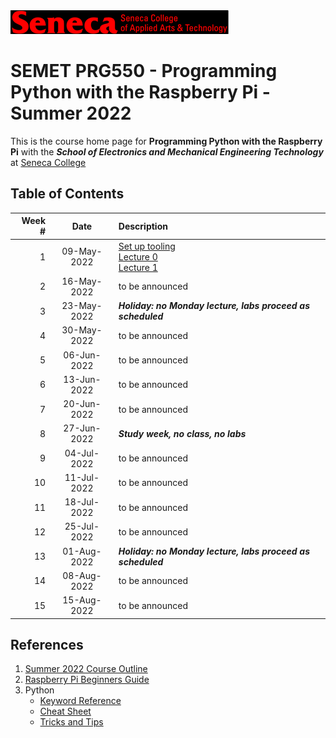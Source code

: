<img src="images/senecac.gif" alt="Seneca College" height="38" width="349" />

# SEMET PRG550 - Programming Python with the Raspberry Pi - Summer 2022

This is the course home page for **Programming Python with the Raspberry Pi** with the
**_School of Electronics and Mechanical Engineering Technology_** at [Seneca College](www.senecacollege.ca)

## Table of Contents

| Week # | Date | Description |
| -----: | :--: | :---------- |
| 1 | 09-May-2022 | [Set up tooling](../main/setup/README.md) <br> [Lecture 0](../main//lectures/lecture00.md) <br> [Lecture 1](../main//lectures/lecture01.md)|
| 2 | 16-May-2022 | to be announced |
| 3 | 23-May-2022 | **_Holiday: no Monday lecture, labs proceed as scheduled_** |
| 4 | 30-May-2022 | to be announced |
| 5 | 06-Jun-2022 | to be announced |
| 6 | 13-Jun-2022 | to be announced |
| 7 | 20-Jun-2022 | to be announced |
| 8 | 27-Jun-2022 | **_Study week, no class, no labs_**|
| 9 | 04-Jul-2022 | to be announced |
| 10 | 11-Jul-2022 | to be announced |
| 11 | 18-Jul-2022 | to be announced |
| 12 | 25-Jul-2022 | to be announced |
| 13 | 01-Aug-2022 | **_Holiday: no Monday lecture, labs proceed as scheduled_** |
| 14 | 08-Aug-2022 | to be announced |
| 15 | 15-Aug-2022 | to be announced |

## References

1. [Summer 2022 Course Outline](https://www.senecacollege.ca/ssos/findOutline.do?isLoggedIn=&subjectOrAndTitle=%5BPRG550%5D+Programming+Python+with+the+Raspberry+Pi&schoolCode=0s572187)
1. [Raspberry Pi Beginners Guide](references/RaspberryPi_BeginnersGuideV2.pdf)
1. Python
    - [Keyword Reference](references/python_keywords.md)
    - [Cheat Sheet](references/pythonRefSheet.pdf)
    - [Tricks and Tips](references/Tips_and_Tricks.md)